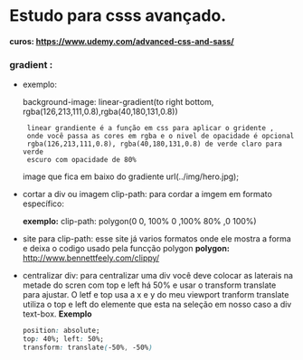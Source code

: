 # Estudo para csss avançado.

#### curos: https://www.udemy.com/advanced-css-and-sass/

### gradient : 
 - exemplo:

    background-image: 
        linear-gradient(to right bottom, 
        rgba(126,213,111,0.8),rgba(40,180,131,0.8))

        linear grandiente é a função em css para aplicar o gridente ,
        onde você passa as cores em rgba e o nivel de opacidade é opcional
        rgba(126,213,111,0.8), rgba(40,180,131,0.8) de verde claro para verde
        escuro com opacidade de 80%

    image que fica em baixo do gradiente url(../img/hero.jpg);

- cortar a div ou imagem 
    clip-path: para cordar a imgem em formato específico:

    **exemplo:**
    clip-path: polygon(0 0, 100% 0 ,100% 80% ,0 100%)

- site para clip-path:
 esse site já varios formatos onde ele mostra a forma e deixa o codigo usado
 pela funcção polygon
**polygon:** http://www.bennettfeely.com/clippy/

- centralizar div: 
para centralizar uma div você deve colocar as laterais na metade do scren com top e left há 50% e usar o transform translate para ajustar.
O letf e top usa a x e y do meu viewport
tranform translate utiliza o top e left do elemente que esta na seleção em nosso caso a div text-box.
**Exemplo**
    ```css
    position: absolute; 
    top: 40%; left: 50%; 
    transform: translate(-50%, -50%)
    ```